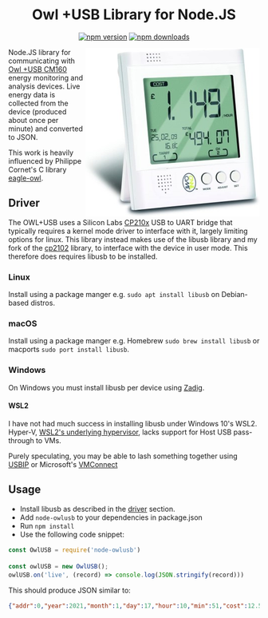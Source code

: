 <span align="center">

# Owl +USB Library for Node.JS

<a href="https://www.npmjs.com/package/node-owlusb"><img title="npm version" src="https://badgen.net/npm/v/node-owlusb" ></a>
<a href="https://www.npmjs.com/package/node-owlusb"><img title="npm downloads" src="https://badgen.net/npm/dt/node-owlusb" ></a>

</span>

<img src="https://github.com/simonarnell/node-owlusb/blob/resources/owl.jpg" align="right" alt="owl">

Node.JS library for communicating with [Owl +USB CM160](https://www.theowl.com/index.php/energy-monitors/standalone-monitors/owl-usb/) energy monitoring and analysis devices. Live energy data is collected from the device (produced about once per minute) and converted to JSON.

This work is heavily influenced by Philippe Cornet's C library [eagle-owl](https://github.com/cornetp/eagle-owl).

## Driver

The OWL+USB uses a Silicon Labs [CP210x](https://www.silabs.com/interface/usb-bridges/classic/device.cp2102) USB to UART bridge that typically requires a kernel mode driver to interface with it, largely limiting options for linux. This library instead makes use of the libusb library and my fork of the [cp2102](https://github.com/simonarnell/cp2102) library, to interface with the device in user mode. This therefore does requires libusb to be installed.

### Linux

Install using a package manger e.g. `sudo apt install libusb` on Debian-based distros.

### macOS

Install using a package manger e.g. Homebrew `sudo brew install libusb` or macports `sudo port install libusb`.

### Windows 

On Windows you must install libusb per device using [Zadig](https://zadig.akeo.ie/).

#### WSL2

I have not had much success in installing libusb under Windows 10's WSL2. Hyper-V, [WSL2's underlying hypervisor](https://docs.microsoft.com/en-us/windows/wsl/wsl2-faq), lacks support for Host USB pass-through to VMs.

Purely speculating, you may be able to lash something together using [USBIP](http://usbip.sourceforge.net) or Microsoft's [VMConnect](https://docs.microsoft.com/en-us/windows-server/virtualization/hyper-v/learn-more/hyper-v-virtual-machine-connect)

## Usage

- Install libusb as described in the [driver](#driver) section.
- Add `node-owlusb` to your dependencies in package.json
- Run `npm install` 
- Use the following code snippet:
```javascript
const OwlUSB = require('node-owlusb')

const owlUSB = new OwlUSB();
owlUSB.on('live', (record) => console.log(JSON.stringify(record)))
```

This should produce JSON similar to:
```json
{"addr":0,"year":2021,"month":1,"day":17,"hour":10,"min":51,"cost":12.5,"amps":"1.89","isLiveData":true,"watts":"435","ah":"0.03","wh":"7.25"}
```
